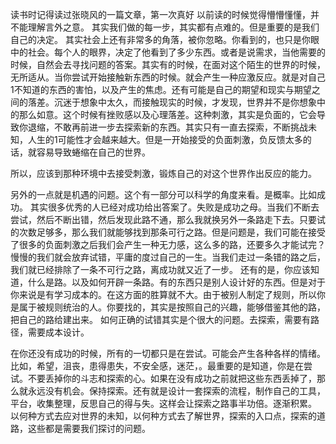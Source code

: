 读书时记得读过张晓风的一篇文章，第一次真好
以前读的时候觉得懵懵懂懂，并不能理解言外之意。
其实我们做的每一步，其实都有点难的。但是重要的是我们自己的决定。
其实社会上还有非常多的角落，被你忽略。你看到的，也只是你眼中的社会。每个人的眼界，决定了他看到了多少东西。或者是说需求，当他需要的时候，自然会去寻找问题的答案。其实有的时候，在面对这个陌生的世界的时候，无所适从。当你尝试开始接触新东西的时候。就会产生一种应激反应。就是对自己1不知道的东西的害怕，以及产生的焦虑。还有可能是自己的期望和现实与期望之间的落差。沉迷于想象中太久，而接触现实的时候，才发现，世界并不是你想象中的那么如意。这个时候有挫败感以及心理落差。这种刺激，其实是负面的，它会导致你退缩，不敢再前进一步去探索新的东西。其实只有一直去探索，不断挑战未知，人生的1可能性才会越来越大。但是一开始接受的负面刺激，负反馈太多的话，就容易导致蜷缩在自己的世界。

所以，应该到那种环境中去接受刺激，锻炼自己的对这个世界作出反应的能力。

另外的一点就是机遇的问题。这个有一部分可以科学的角度来看。是概率。比如成功。
其实很多优秀的人已经对成功给出答案了。失败是成功之母。当我们不断去尝试，然后不断出错，然后发现此路不通，那么我就换另外一条路走下去。只要试的次数足够多，那么我们就能够找到那条可行之路。但是问题是，我们可能在接受了很多的负面刺激之后我们会产生一种无力感，这么多的路，还要多久才能试完？慢慢的我们就会放弃试错，平庸的度过自己的一生。当我们走过一条错的路之后，我们就已经排除了一条不可行之路，离成功就又近了一步。
还有的是，你应该知道，什么是路。以及如何开辟一条路。有的东西只是别人设计好的东西。但是对于你来说是有学习成本的。在这方面的胜算就不大。由于被别人制定了规则，所以你是属于被规则统治的人。你要找的，其实是按照自己的兴趣，能够借鉴其他的路，把自己的路给建出来。
如何正确的试错其实是个很大的问题。去探索，需要有路径，需要成本设计。

在你还没有成功的时候，所有的一切都只是在尝试。可能会产生各种各样的情绪。比如，希望，沮丧，患得患失，不安全感，迷茫，。最重要的是知道，你是在尝试。不要丢掉你的斗志和探索的心。如果在没有成功之前就把这些东西丢掉了，那么就永远没有机会。保持探索。还有就是设计一套探索的流程，制作自己的工具，平台，收集整理，反思自己的得与失。这样会让探索之路事半功倍。逐渐积累。
以何种方式去应对世界的未知，以何种方式去了解世界，探索的入口点，探索的道路，这些都是需要我们探讨的问题。

